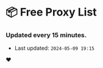 # :package: Free Proxy List
### Updated every 15 minutes.

- Last updated: `2024-05-09 19:15`

:heart:
